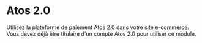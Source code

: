 # Atos 2.0

Utilisez la plateforme de paiement Atos 2.0 dans votre site e-commerce. Vous devez déjà être titulaire d'un compte Atos 2.0 pour utiliser ce module.
